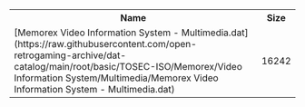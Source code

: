 <table>
<tr><th>Name</th><th>Size</th></tr>
<tr><td>[Memorex Video Information System - Multimedia.dat](https://raw.githubusercontent.com/open-retrogaming-archive/dat-catalog/main/root/basic/TOSEC-ISO/Memorex/Video Information System/Multimedia/Memorex Video Information System - Multimedia.dat)</td><td>16242</td></tr>
</table>
